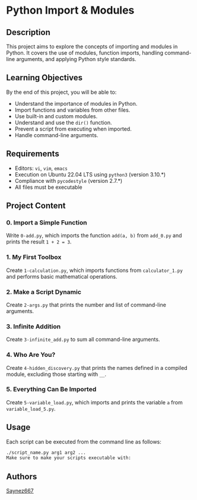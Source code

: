 # Python Import & Modules

## Description
This project aims to explore the concepts of importing and modules in Python. It covers the use of modules, function imports, handling command-line arguments, and applying Python style standards.

## Learning Objectives
By the end of this project, you will be able to:
- Understand the importance of modules in Python.
- Import functions and variables from other files.
- Use built-in and custom modules.
- Understand and use the `dir()` function.
- Prevent a script from executing when imported.
- Handle command-line arguments.

## Requirements
- Editors: `vi`, `vim`, `emacs`
- Execution on Ubuntu 22.04 LTS using `python3` (version 3.10.*)
- Compliance with `pycodestyle` (version 2.7.*)
- All files must be executable

## Project Content

### 0. Import a Simple Function
Write `0-add.py`, which imports the function `add(a, b)` from `add_0.py` and prints the result `1 + 2 = 3`.

### 1. My First Toolbox
Create `1-calculation.py`, which imports functions from `calculator_1.py` and performs basic mathematical operations.

### 2. Make a Script Dynamic
Create `2-args.py` that prints the number and list of command-line arguments.

### 3. Infinite Addition
Create `3-infinite_add.py` to sum all command-line arguments.

### 4. Who Are You?
Create `4-hidden_discovery.py` that prints the names defined in a compiled module, excluding those starting with `__`.

### 5. Everything Can Be Imported
Create `5-variable_load.py`, which imports and prints the variable `a` from `variable_load_5.py`.

## Usage
Each script can be executed from the command line as follows:
```bash
./script_name.py arg1 arg2 ...
Make sure to make your scripts executable with:
```
## Authors
[Saynez667](https://github.com/Saynez667)
